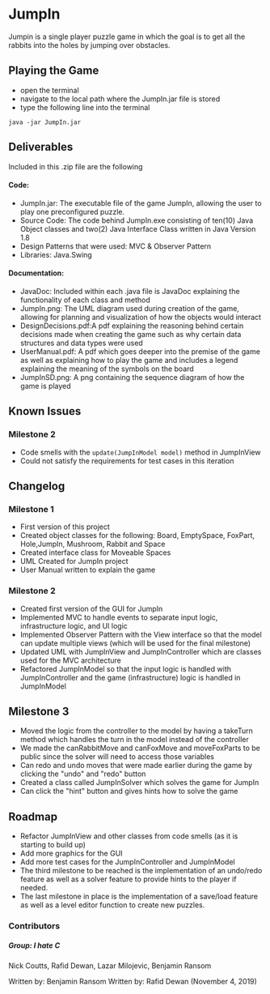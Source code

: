 # JumpIn

Jumpin is a single player puzzle game in which the goal is to get all the rabbits into the holes by jumping over obstacles.

## Playing the Game
- open the terminal
- navigate to the local path where the JumpIn.jar file is stored
- type the following line into the terminal
```
java -jar JumpIn.jar
```

## Deliverables
Included in this .zip file are the following

#### Code:
 - JumpIn.jar: The executable file of the game JumpIn, allowing the user to play one preconfigured puzzle.
 - Source Code: The code behind JumpIn.exe consisting of ten(10) Java Object classes and two(2) Java Interface Class written in Java Version 1.8
 - Design Patterns that were used: MVC & Observer Pattern
 - Libraries: Java.Swing
 
#### Documentation:
- JavaDoc: Included within each .java file is JavaDoc explaining the functionality of each class and method
- JumpIn.png: The UML diagram used during creation of the game, allowing for planning and visualization of how the objects
would interact
- DesignDecisions.pdf:A pdf explaining the reasoning behind certain decisions made when creating the game 
such as why certain data structures and data types were used  
- UserManual.pdf: A pdf which goes deeper into the premise of the game as well 
as explaining how to play the game and includes a legend explaining the meaning of the symbols on the board
- JumpInSD.png: A png containing the sequence diagram of how the game is played 
 
## Known Issues
### Milestone 2
- Code smells with the `update(JumpInModel model)` method in JumpInView
- Could not satisfy the requirements for test cases in this iteration
## Changelog
### Milestone 1
- First version of this project
- Created object classes for the following: Board, EmptySpace, FoxPart, Hole,JumpIn, Mushroom, Rabbit and Space
- Created interface class for Moveable Spaces
- UML Created for JumpIn project
- User Manual written to explain the game
### Milestone 2
- Created first version of the GUI for JumpIn
- Implemented MVC to handle events to separate input logic, infrastructure logic, and UI logic
- Implemented Observer Pattern with the View interface so that the model can update multiple views (which will be used for the final milestone)
- Updated UML with JumpInView and JumpInController which are classes used for the MVC architecture
- Refactored JumpInModel so that the input logic is handled with JumpInController and the game (infrastructure) logic is handled in JumpInModel
## Milestone 3
- Moved the logic from the controller to the model by having a takeTurn method which handles the turn in the model instead of the controller
- We made the canRabbitMove and canFoxMove and moveFoxParts  to be public since the solver will need to access those variables
- Can redo and undo moves that were made earlier during the game by clicking the "undo" and "redo" button
- Created a class  called  JumpInSolver which solves the game for JumpIn
- Can click the "hint" button and gives hints how to solve the game
## Roadmap
- Refactor JumpInView and other classes from code smells (as it is starting to build up)
- Add more graphics for the GUI 
- Add more test cases for the JumpInController and JumpInModel
- The third milestone to be reached is the implementation of an undo/redo feature as well as a solver feature to provide hints to
 the player if needed.
- The last milestone in place is the implementation of a save/load feature as well as a level editor function to create new puzzles.

### Contributors
##### Group: I hate C
Nick Coutts,
Rafid Dewan,
Lazar Milojevic,
Benjamin Ransom



Written by: Benjamin Ransom
Written by: Rafid Dewan (November 4, 2019)
